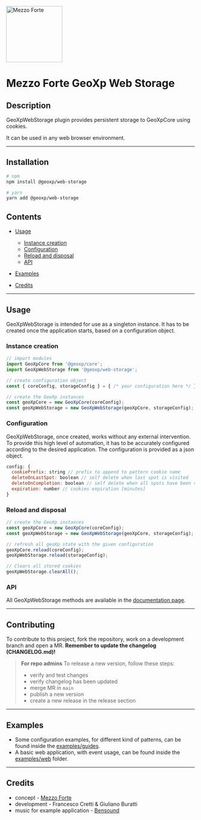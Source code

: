 [<img src="https://mezzoforte.design/img/logo_beige.svg" alt="Mezzo Forte" width="150"/>](https://mezzoforte.design/)

# **Mezzo Forte GeoXp Web Storage**

## **Description**

GeoXpWebStorage plugin provides persistent storage to GeoXpCore using cookies.

It can be used in any web browser environment.

***

## **Installation**
```bash
# npm
npm install @geoxp/web-storage

# yarn
yarn add @geoxp/web-storage
```

## **Contents**
* [Usage](#usage)
  * [Instance creation](#instance-creation)
  * [Configuration](#configuration)
  * [Reload and disposal](#reload-and-disposal)
  * [API](#api)

* [Examples](#examples)

* [Credits](#credits)

***

## **Usage**
GeoXpWebStorage is intended for use as a singleton instance. It has to be created once the application starts, based on a configuration object.

### **Instance creation**
```javascript
// import modules
import GeoXpCore from '@geoxp/core';
import GeoXpWebStorage from '@geoxp/web-storage';

// create configuration object
const { coreConfig, storageConfig } = { /* your configuration here */ };

// create the GeoXp instances
const geoXpCore = new GeoXpCore(coreConfig);
const geoXpWebStorage = new GeoXpWebStorage(geoXpCore, storageConfig);

```

### **Configuration**
GeoXpWebStorage, once created, works without any external intervention. To provide this high level of automation, it has to be accurately configured according to the desired application.
The configuration is provided as a json object.

```javascript
config: {
  cookiePrefix: string // prefix to append to pattern cookie name
  deleteOnLastSpot: boolean // self delete when last spot is visited
  deleteOnCompletion: boolean // self delete when all spots have been visited
  expiration: number // cookies expiration [minutes]
}
```

### **Reload and disposal**

```javascript
// create the GeoXp instances
const geoXpCore = new GeoXpCore(coreConfig);
const geoXpWebStorage = new GeoXpWebStorage(geoXpCore, storageConfig);

// refresh all geoXp state with the given configuration
geoXpCore.reload(coreConfig);
geoXpWebStorage.reload(storageConfig);

// Clears all stored cookies
geoXpWebStorage.clearAll();
```

### **API**
All GeoXpWebStorage methods are available in the [documentation page](https://mezzo-forte.gitlab.io/mezzoforte-geoxp/GeoXp.html).

***

## Contributing

To contribute to this project, fork the repository, work on a development branch and open a MR.
**Remember to update the changelog (CHANGELOG.md)!**

> **For repo admins**
> To release a new version, follow these steps:
> * verify and test changes
> * verify changelog has been updated
> * merge MR in `main`
> * publish a new version
> * create a new release in the release section


***

## Examples
* Some configuration examples, for different kind of patterns, can be found inside the [examples/guides](https://gitlab.com/mezzo-forte/geoxp/-/tree/main/examples/guides).
* A basic web application, with event usage, can be found inside the [examples/web](https://gitlab.com/mezzo-forte/geoxp/-/tree/main/examples/web) folder.

***

## Credits
* concept - [Mezzo Forte](https://mezzoforte.design/?lang=en)
* development - Francesco Cretti & Giuliano Buratti
* music for example application - [Bensound](https://www.bensound.com)

